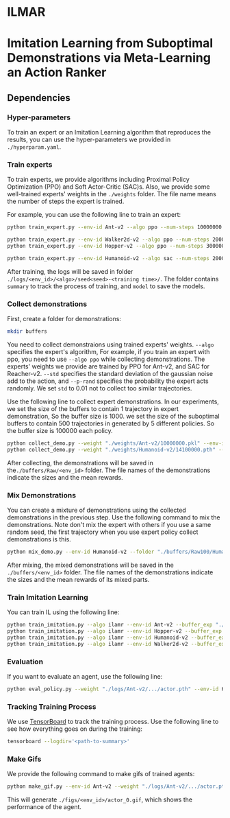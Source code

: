# ILMAR
# Imitation Learning from Suboptimal Demonstrations via Meta-Learning an Action Ranker

## Dependencies

### Hyper-parameters

To train an expert or an Imitation Learning algorithm that reproduces the results, you can use the hyper-parameters we provided in ` ./hyperparam.yaml`.

### Train experts

To train experts, we provide algorithms including Proximal Policy Optimization (PPO)  and Soft Actor-Critic (SAC)s. Also, we provide some well-trained experts' weights in the `./weights` folder. The file name means the number of steps the expert is trained. 

For example, you can use the following line to train an expert:

```bash
python train_expert.py --env-id Ant-v2 --algo ppo --num-steps 10000000 --eval-interval 100000 --rollout 10000 --seed 0

python train_expert.py --env-id Walker2d-v2 --algo ppo --num-steps 20000000 --eval-interval 100000 --rollout 10000 --seed 0
python train_expert.py --env-id Hopper-v2 --algo ppo --num-steps 30000000 --eval-interval 100000 --rollout 10000 --seed 0

python train_expert.py --env-id Humanoid-v2 --algo sac --num-steps 20000000 --eval-interval 100000 --rollout 1000000 --seed 0
```

After training, the logs will be saved in folder `./logs/<env_id>/<algo>/seed<seed>-<training time>/`. The folder contains `summary` to track the process of training, and `model` to save the models.

### Collect demonstrations

First, create a folder for demonstrations:

```bash
mkdir buffers
```

You need to collect demonstraions using trained experts' weights.  `--algo` specifies the expert's algorithm, For example, if you train an expert with ppo, you need to use `--algo ppo` while collecting demonstrations. The experts' weights we provide are trained by PPO for Ant-v2, and SAC for Reacher-v2. `--std` specifies the standard deviation of the gaussian noise add to the action, and `--p-rand` specifies the probability the expert acts randomly. We set `std` to $0.01$ not to collect too similar trajectories.

Use the following line to collect expert demonstrations. 
In our experiments, we set the size of the buffers to contain 1 trajectory in expert demonstration, So the buffer size is 1000.
we set the size of the suboptimal buffers to contain 500 trajectories in generated by 5 different policies. So the buffer size is 100000 each policy. 

```bash
python collect_demo.py --weight "./weights/Ant-v2/10000000.pkl" --env-id Ant-v2 --buffer-size 100000 --algo ppo --std 0.01 --p-rand 0 --seed 0
python collect_demo.py --weight "./weights/Humanoid-v2/14100000.pth" --env-id Humanoid-v2 --buffer-size 100000 --algo sac --std 0.01 --p-rand 0.0 --seed 0


```

After collecting, the demonstrations will be saved in the`./buffers/Raw/<env_id>` folder. The file names of the demonstrations indicate the sizes and the mean rewards. 

### Mix Demonstrations

You can create a mixture of demonstrations using the collected demonstrations in the previous step. Use the following command to mix the demonstrations.
Note don't mix the expert with others if you use a same random seed, the first trajectory when you use expert policy collect demonstrations is this.


```bash
python mix_demo.py --env-id Humanoid-v2 --folder "./buffers/Raw100/Humanoid-v2"
```

After mixing, the mixed demonstrations will be saved in the `./buffers/<env_id>` folder. The file names of the demonstrations indicate the sizes and the mean rewards of its mixed parts. 



### Train Imitation Learning

You can train IL using the following line:


```bash
python train_imitation.py --algo ilamr --env-id Ant-v2 --buffer_exp "./buffers_100/Ant-v2/size1000_reward4791.9.pth" --buffer_union "./buffers_100/Ant-v2/size500000_reward_2060.1_2862.87_3641.36_4755.81_793.44.pth" --seed 2026
python train_imitation.py --algo ilamr --env-id Hopper-v2 --buffer_exp "./buffers_100/Hopper-v2/size1000_reward3637.46.pth" --buffer_union "./buffers_100/Hopper-v2/size500000_reward_1918.29_2789.23_3244.98_3635.33_560.29.pth" --seed 2024
python train_imitation.py --algo ilamr --env-id Humanoid-v2 --buffer_exp "./buffers_100/Humanoid-v2/size1000_reward7006.71.pth" --buffer_union "./buffers_100/Humanoid-v2/size500000_reward_2843.49_4327.42_5328.98_5845.06_6845.13.pth" --seed 2022
python train_imitation.py --algo ilamr --env-id Walker2d-v2 --buffer_exp "./buffers_100/Walker2d-v2/size1000_reward4299.35.pth" --buffer_union "./buffers_100/Walker2d-v2/size500000_reward_1418.52_2900.46_3065.32_3703.35_772.6.pth" --seed 2024
```
### Evaluation

If you want to evaluate an agent, use the following line:

```bash
python eval_policy.py --weight "./logs/Ant-v2/.../actor.pth" --env-id Hopper-v2 --algo ilmar --episodes 5 --render --seed 0 --delay 0.02
```

### Tracking Training Process

We use [TensorBoard](https://www.tensorflow.org/tensorboard) to track the training process. Use the following line to see how everything goes on during the training:

```bash
tensorboard --logdir='<path-to-summary>'
```

### Make Gifs

We provide the following command to make gifs of trained agents:

```bash
python make_gif.py --env-id Ant-v2 --weight "./logs/Ant-v2/.../actor.pth" --algo ilmar --episodes 1

```

This will generate `./figs/<env_id>/actor_0.gif`, which shows the performance of the agent.